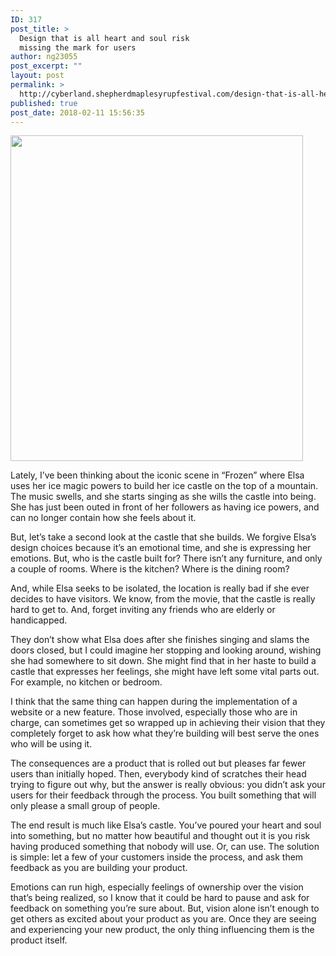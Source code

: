 ```yaml
---
ID: 317
post_title: >
  Design that is all heart and soul risk
  missing the mark for users
author: ng23055
post_excerpt: ""
layout: post
permalink: >
  http://cyberland.shepherdmaplesyrupfestival.com/design-that-is-all-heart-and-soul-risk-missing-the-mark-for-users
published: true
post_date: 2018-02-11 15:56:35
---
```

<img title="" src="http://cyberland.shepherdmaplesyrupfestival.com/wp-content/uploads/2018/02/null-17.png" alt="" width="468" height="521" />

Lately, I’ve been thinking about the iconic scene in “Frozen” where Elsa uses her ice magic powers to build her ice castle on the top of a mountain. The music swells, and she starts singing as she wills the castle into being. She has just been outed in front of her followers as having ice powers, and can no longer contain how she feels about it.

But, let’s take a second look at the castle that she builds. We forgive Elsa’s design choices because it’s an emotional time, and she is expressing her emotions. But, who is the castle built for? There isn’t any furniture, and only a couple of rooms. Where is the kitchen? Where is the dining room?

And, while Elsa seeks to be isolated, the location is really bad if she ever decides to have visitors. We know, from the movie, that the castle is really hard to get to. And, forget inviting any friends who are elderly or handicapped.

They don’t show what Elsa does after she finishes singing and slams the doors closed, but I could imagine her stopping and looking around, wishing she had somewhere to sit down. She might find that in her haste to build a castle that expresses her feelings, she might have left some vital parts out. For example, no kitchen or bedroom.

I think that the same thing can happen during the implementation of a website or a new feature. Those involved, especially those who are in charge, can sometimes get so wrapped up in achieving their vision that they completely forget to ask how what they’re building will best serve the ones who will be using it.

The consequences are a product that is rolled out but pleases far fewer users than initially hoped. Then, everybody kind of scratches their head trying to figure out why, but the answer is really obvious: you didn’t ask your users for their feedback through the process. You built something that will only please a small group of people.

The end result is much like Elsa’s castle. You’ve poured your heart and soul into something, but no matter how beautiful and thought out it is you risk having produced something that nobody will use. Or, can use. The solution is simple: let a few of your customers inside the process, and ask them feedback as you are building your product.

Emotions can run high, especially feelings of ownership over the vision that’s being realized, so I know that it could be hard to pause and ask for feedback on something you’re sure about. But, vision alone isn’t enough to get others as excited about your product as you are. Once they are seeing and experiencing your new product, the only thing influencing them is the product itself.
